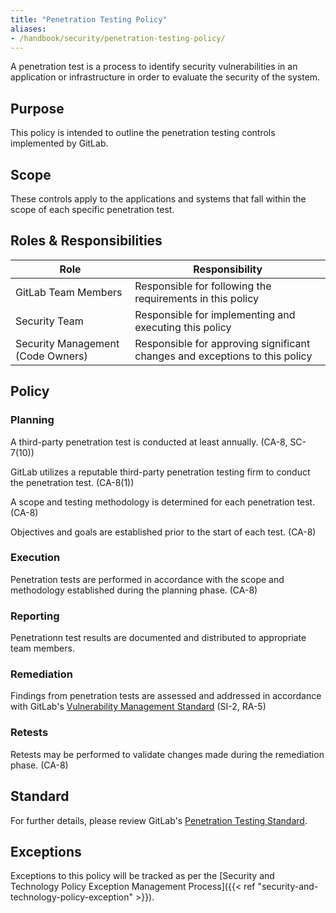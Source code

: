 ```yaml
---
title: "Penetration Testing Policy"
aliases:
- /handbook/security/penetration-testing-policy/
---
```


A penetration test is a process to identify security vulnerabilities in an application or infrastructure in order to evaluate the security of the system.

## Purpose

This policy is intended to outline the penetration testing controls implemented by GitLab.

## Scope

These controls apply to the applications and systems that fall within the scope of each specific penetration test.

## Roles & Responsibilities

| Role | Responsibility |
|----|-------|
| GitLab Team Members | Responsible for following the requirements in this policy |
| Security Team | Responsible for implementing and executing this policy |
| Security Management (Code Owners) | Responsible for approving significant changes and exceptions to this policy |

## Policy

### Planning

A third-party penetration test is conducted at least annually. (CA-8, SC-7(10))

GitLab utilizes a reputable third-party penetration testing firm to conduct the penetration test. (CA-8(1))

A scope and testing methodology is determined for each penetration test. (CA-8)

Objectives and goals are established prior to the start of each test. (CA-8)

### Execution

Penetration tests are performed in accordance with the scope and methodology established during the planning phase. (CA-8)

### Reporting

Penetrationn test results are documented and distributed to appropriate team members.

### Remediation

Findings from penetration tests are assessed and addressed in accordance with GitLab's [Vulnerability Management Standard](vulnerability-management) (SI-2, RA-5)

### Retests

Retests may be performed to validate changes made during the remediation phase. (CA-8)

## Standard

For further details, please review GitLab's [Penetration Testing Standard](https://internal.gitlab.com/handbook/security/penetration-testing-standard).

## Exceptions

Exceptions to this policy will be tracked as per the [Security and Technology Policy Exception Management Process]({{< ref "security-and-technology-policy-exception" >}}).
